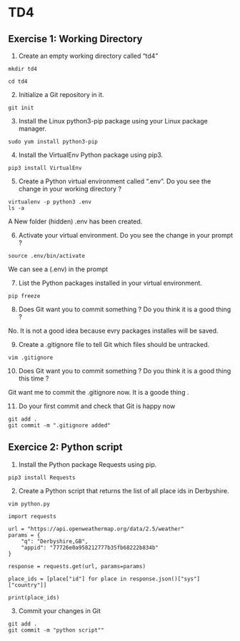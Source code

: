 # TD4

## Exercise 1: Working Directory

1. Create an empty working directory called “td4”
```
mkdir td4
```
```
cd td4
```
2. Initialize a Git repository in it.
```
git init
```
3. Install the Linux python3-pip package using your Linux package manager.
```
sudo yum install python3-pip
```
4. Install the VirtualEnv Python package using pip3.
```
pip3 install VirtualEnv
```
5. Create a Python virtual environment called “.env”. Do you see the change in your working directory ?
```
virtualenv -p python3 .env
ls -a
```
A New folder (hidden) .env has been created.

6. Activate your virtual environment. Do you see the change in your prompt ?
```
source .env/bin/activate
```
We can see a (.env) in the prompt

7. List the Python packages installed in your virtual environment.
```
pip freeze
```
8. Does Git want you to commit something ? Do you think it is a good thing ?

No. It is not a good idea because evry packages installes will be saved.

9. Create a .gitignore file to tell Git which files should be untracked.
```
vim .gitignore
```
10. Does Git want you to commit something ? Do you think it is a good thing this time ?

Git want me to commit the .gitignore now. It is a goode thing .

11. Do your first commit and check that Git is happy now
```
git add .
git commit -m ".gitignore added"
```

## Exercice 2: Python script

1. Install the Python package Requests using pip.
```
pip3 install Requests
```
2. Create a Python script that returns the list of all place ids in Derbyshire.
```
vim python.py
```
```
import requests

url = "https://api.openweathermap.org/data/2.5/weather"
params = {
    "q": "Derbyshire,GB",
    "appid": "77726e0a958212777b35fb68222b834b"
}

response = requests.get(url, params=params)

place_ids = [place["id"] for place in response.json()["sys"]["country"]]

print(place_ids)
```
3. Commit your changes in Git
```
git add .
git commit -m "python script""
```

